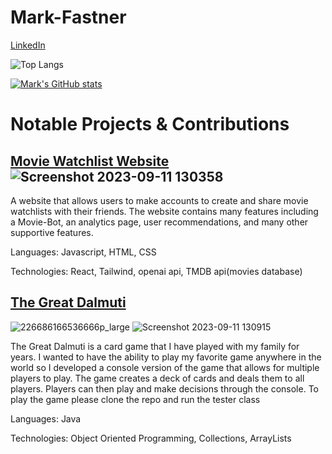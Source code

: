 # Mark-Fastner
[LinkedIn](https://www.linkedin.com/in/mark-fastner-3641a0201/)


![Top Langs](https://github-readme-stats.vercel.app/api/top-langs/?username=markfastner&hide=jupyter%20notebook,html)


[![Mark's GitHub stats](https://github-readme-stats.vercel.app/api?username=markfastner)](https://github.com/anuraghazra/github-readme-stats)


<h1>Notable Projects & Contributions</h1>

## [Movie Watchlist Website](https://runtime-website.vercel.app/)![Screenshot 2023-09-11 130358](https://github.com/markfastner/markfastner/assets/61805261/7fb52163-0f7c-48b7-918e-ac24802cc3f3)

<p>A website that allows users to make accounts to create and share movie watchlists with their friends. The website contains many features including a Movie-Bot, an analytics page, user recommendations, and many other supportive features.</p>
<p>Languages: Javascript, HTML, CSS</p>
<p>Technologies: React, Tailwind, openai api, TMDB api(movies database)</p>

## [The Great Dalmuti](https://github.com/markfastner/The-Great-Dalmuti)
![226686166536666p_large](https://github.com/markfastner/markfastner/assets/61805261/1e201dfa-8a19-4b77-b868-3868a4ca72c3) ![Screenshot 2023-09-11 130915](https://github.com/markfastner/markfastner/assets/61805261/65a515f7-f554-46a7-8c05-bad29f4f070a)

<p>The Great Dalmuti is a card game that I have played with my family for years. I wanted to have the ability to play my favorite game anywhere in the world so I developed a console version of the game that allows for multiple players to play. The game creates a deck of cards and deals them to all players. Players can then play and make decisions through the console. To play the game please clone the repo and run the tester class</p>
<p>Languages: Java</p>
<p>Technologies: Object Oriented Programming, Collections, ArrayLists</p>



